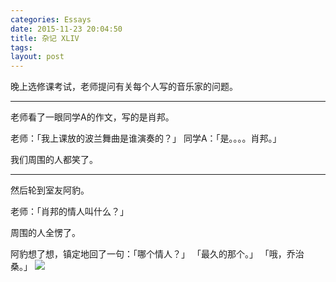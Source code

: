 ```yaml
---
categories: Essays
date: 2015-11-23 20:04:50
title: 杂记 XLIV
tags: 
layout: post
---
```


晚上选修课考试，老师提问有关每个人写的音乐家的问题。

---

老师看了一眼同学A的作文，写的是肖邦。

老师：「我上课放的波兰舞曲是谁演奏的？」
同学A：「是。。。。肖邦。」

我们周围的人都笑了。

---

然后轮到室友阿豹。

老师：「肖邦的情人叫什么？」

周围的人全愣了。

阿豹想了想，镇定地回了一句：「哪个情人？」
「最久的那个。」
「哦，乔治桑。」
![](http://7ktq7q.com1.z0.glb.clouddn.com/吊)